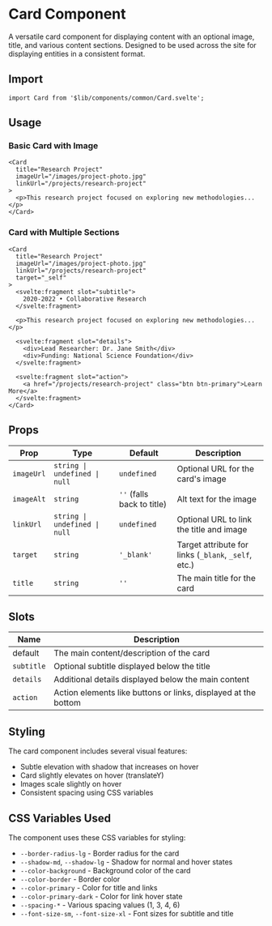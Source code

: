# Card Component

A versatile card component for displaying content with an optional image, title, and various content sections. Designed to be used across the site for displaying entities in a consistent format.

## Import

```svelte
import Card from '$lib/components/common/Card.svelte';
```

## Usage

### Basic Card with Image

```svelte
<Card 
  title="Research Project" 
  imageUrl="/images/project-photo.jpg"
  linkUrl="/projects/research-project"
>
  <p>This research project focused on exploring new methodologies...</p>
</Card>
```

### Card with Multiple Sections

```svelte
<Card 
  title="Research Project" 
  imageUrl="/images/project-photo.jpg"
  linkUrl="/projects/research-project"
  target="_self"
>
  <svelte:fragment slot="subtitle">
    2020-2022 • Collaborative Research
  </svelte:fragment>
  
  <p>This research project focused on exploring new methodologies...</p>
  
  <svelte:fragment slot="details">
    <div>Lead Researcher: Dr. Jane Smith</div>
    <div>Funding: National Science Foundation</div>
  </svelte:fragment>
  
  <svelte:fragment slot="action">
    <a href="/projects/research-project" class="btn btn-primary">Learn More</a>
  </svelte:fragment>
</Card>
```

## Props

| Prop | Type | Default | Description |
|------|------|---------|-------------|
| `imageUrl` | `string \| undefined \| null` | `undefined` | Optional URL for the card's image |
| `imageAlt` | `string` | `''` (falls back to title) | Alt text for the image |
| `linkUrl` | `string \| undefined \| null` | `undefined` | Optional URL to link the title and image |
| `target` | `string` | `'_blank'` | Target attribute for links (`_blank`, `_self`, etc.) |
| `title` | `string` | `''` | The main title for the card |

## Slots

| Name | Description |
|------|-------------|
| default | The main content/description of the card |
| `subtitle` | Optional subtitle displayed below the title |
| `details` | Additional details displayed below the main content |
| `action` | Action elements like buttons or links, displayed at the bottom |

## Styling

The card component includes several visual features:
- Subtle elevation with shadow that increases on hover
- Card slightly elevates on hover (translateY)
- Images scale slightly on hover
- Consistent spacing using CSS variables

## CSS Variables Used

The component uses these CSS variables for styling:
- `--border-radius-lg` - Border radius for the card
- `--shadow-md`, `--shadow-lg` - Shadow for normal and hover states
- `--color-background` - Background color of the card
- `--color-border` - Border color 
- `--color-primary` - Color for title and links
- `--color-primary-dark` - Color for link hover state
- `--spacing-*` - Various spacing values (1, 3, 4, 6)
- `--font-size-sm`, `--font-size-xl` - Font sizes for subtitle and title 